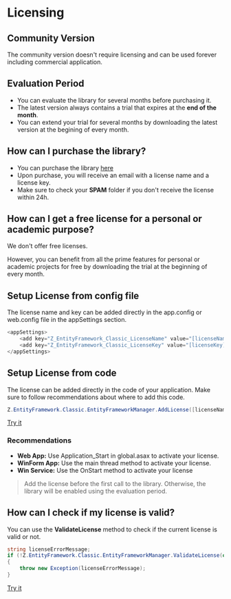 # Licensing

## Community Version
The community version doesn't require licensing and can be used forever including commercial application.

## Evaluation Period
- You can evaluate the library for several months before purchasing it.
- The latest version always contains a trial that expires at the **end of the month**. 
- You can extend your trial for several months by downloading the latest version at the begining of every month.

## How can I purchase the library?
- You can purchase the library [here](pricing)
- Upon purchase, you will receive an email with a license name and a license key.
- Make sure to check your **SPAM** folder if you don't receive the license within 24h.

## How can I get a free license for a personal or academic purpose?
We don't offer free licenses.

However, you can benefit from all the prime features for personal or academic projects for free by downloading the trial at the beginning of every month.

## Setup License from config file
The license name and key can be added directly in the app.config or web.config file in the appSettings section.


```csharp
<appSettings>
	<add key="Z_EntityFramework_Classic_LicenseName" value="[licenseName]"/>
	<add key="Z_EntityFramework_Classic_LicenseKey" value="[licenseKey]"/>
</appSettings>
```

## Setup License from code
The license can be added directly in the code of your application. Make sure to follow recommendations about where to add this code.

```csharp
Z.EntityFramework.Classic.EntityFrameworkManager.AddLicense([licenseName], [licenseKey]);
```

[Try it](https://dotnetfiddle.net/yvFFQU)

### Recommendations
- **Web App:** Use Application_Start in global.asax to activate your license.
- **WinForm App:** Use the main thread method to activate your license.
- **Win Service:** Use the OnStart method to activate your license

> Add the license before the first call to the library. Otherwise, the library will be enabled using the evaluation period.

## How can I check if my license is valid?
You can use the **ValidateLicense** method to check if the current license is valid or not.


```csharp
string licenseErrorMessage;
if (!Z.EntityFramework.Classic.EntityFrameworkManager.ValidateLicense(out licenseErrorMessage))
{
    throw new Exception(licenseErrorMessage);
}
```

[Try it](https://dotnetfiddle.net/yvFFQU)
